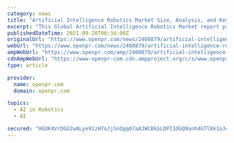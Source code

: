 ```yaml
---
category: news
title: "Artificial Intelligence Robotics Market Size, Analysis, and Key Manufacturers With outlook 2021-2027 | Softbank, Hanson Robotics"
excerpt: "This Global Artificial Intelligence Robotics Market report provides an all-inclusive environment analysis and market estimates. Similarly, the report provides the result of in-depth secondary ..."
publishedDateTime: 2021-09-28T06:34:00Z
originalUrl: "https://www.openpr.com/news/2408879/artificial-intelligence-robotics-market-size-analysis"
webUrl: "https://www.openpr.com/news/2408879/artificial-intelligence-robotics-market-size-analysis"
ampWebUrl: "https://www.openpr.com/amp/2408879/artificial-intelligence-robotics-market-size-analysis"
cdnAmpWebUrl: "https://www-openpr-com.cdn.ampproject.org/c/s/www.openpr.com/amp/2408879/artificial-intelligence-robotics-market-size-analysis"
type: article

provider:
  name: openpr.com
  domain: openpr.com

topics:
  - AI in Robotics
  - AI

secured: "HGUK4VrDGU2wALye91zH7oJjSnQgq07aAJWCBkGLOPI1OGQ9anh4GTl8k1oJ4+M+QWV2KicJygCdsZXWCB6KKFzsj9ko9us+TRGCxItQqRHPUoz0AlFTWcqNtT5BOdKOa70CROraSdLQIKqeOWMUuYg/IlSlmaWi4PPA3aI1MVnTL3ZvO3mGqZYaCRwl81238Ijq0QpmUuyznrgYdEWRQ4y8GEpBYI5NvWhIRBoVB/4gcNZPZixLGC1/UTTGBoHJDXFX3ENMfWNZLn/A6dooFF+Jn32+o/TYQ683svgejaQ4Wz/gPvA78A32WQHjEhcS+HyjDFlVlwwSGvCV50wGN8FMoyjoECPKTYF6rj4ZJHs=;at+DsgNLvDp7GZn5jBZuRQ=="
---
```



